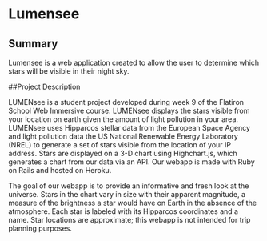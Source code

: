 # Lumensee

## Summary 
Lumensee is a web application created to allow the user to determine which stars will be visible in their night sky.

##Project Description 

LUMENsee is a student project developed during week 9 of the Flatiron School Web Immersive course. LUMENsee displays the stars visible from your location on earth given the amount of light pollution in your area. LUMENsee uses Hipparcos stellar data from the European Space Agency and light pollution data the US National Renewable Energy Laboratory (NREL) to generate a set of stars visible from the location of your IP address. Stars are displayed on a 3-D chart using Highchart.js, which generates a chart from our data via an API. Our webapp is made with Ruby on Rails and hosted on Heroku. 

The goal of our webapp is to provide an informative and fresh look at the universe. Stars in the chart vary in size with their apparent magnitude, a measure of the brightness a star would have on Earth in the absence of the atmosphere. Each star is labeled with its Hipparcos coordinates and a name. Star locations are approximate; this webapp is not intended for trip planning purposes. 